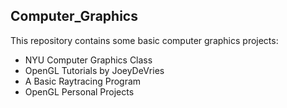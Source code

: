 ## Computer_Graphics

This repository contains some basic computer graphics projects:
* NYU Computer Graphics Class
* OpenGL Tutorials by JoeyDeVries
* A Basic Raytracing Program 
* OpenGL Personal Projects

